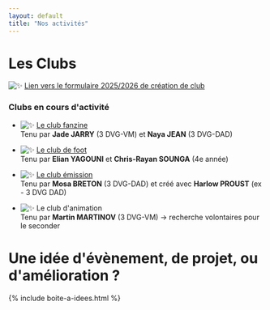 ```yaml
---
layout: default
title: "Nos activités"
---
```


# Les Clubs

![✨](https://media.tenor.com/xQKnWkukw9YAAAAi/brilho-shine.gif) [Lien vers le formulaire 2025/2026 de création de club](https://docs.google.com/forms/d/e/1FAIpQLSfdvX5rUUFXTu2i3cXDn03kfKD2BA0PLlPZJr6gO7AaRMh9zA/viewform?usp=dialog)

### Clubs en cours d'activité

- ![✨](https://media.tenor.com/xQKnWkukw9YAAAAi/brilho-shine.gif) [Le club fanzine](https://www.instagram.com/fanzizine/)  
  Tenu par **Jade JARRY** (3 DVG-VM) et **Naya JEAN** (3 DVG-DAD)

- ![✨](https://media.tenor.com/xQKnWkukw9YAAAAi/brilho-shine.gif) [Le club de foot](https://www.instagram.com/orlinzoofc/)  
  Tenu par **Elian YAGOUNI** et **Chris-Rayan SOUNGA** (4e année)

- ![✨](https://media.tenor.com/xQKnWkukw9YAAAAi/brilho-shine.gif) [Le club émission](https://www.instagram.com/esaderange_twitch/)  
  Tenu par **Mosa BRETON** (3 DVG-DAD) et créé avec **Harlow PROUST** (ex - 3 DVG DAD)

- ![✨](https://media.tenor.com/xQKnWkukw9YAAAAi/brilho-shine.gif) Le club d'animation  
  Tenu par **Martin MARTINOV** (3 DVG-VM) → recherche volontaires pour le seconder


# Une idée d'évènement, de projet, ou d'amélioration ?

{% include boite-a-idees.html %}

